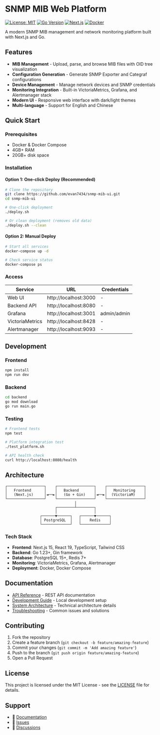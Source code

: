 # SNMP MIB Web Platform

[![License: MIT](https://img.shields.io/badge/License-MIT-yellow.svg)](https://opensource.org/licenses/MIT)
[![Go Version](https://img.shields.io/badge/Go-1.23+-blue.svg)](https://golang.org/)
[![Next.js](https://img.shields.io/badge/Next.js-15+-black.svg)](https://nextjs.org/)
[![Docker](https://img.shields.io/badge/Docker-Ready-blue.svg)](https://www.docker.com/)

A modern SNMP MIB management and network monitoring platform built with Next.js and Go.

## Features

- **MIB Management** - Upload, parse, and browse MIB files with OID tree visualization
- **Configuration Generation** - Generate SNMP Exporter and Categraf configurations 
- **Device Management** - Manage network devices and SNMP credentials
- **Monitoring Integration** - Built-in VictoriaMetrics, Grafana, and Alertmanager stack
- **Modern UI** - Responsive web interface with dark/light themes
- **Multi-language** - Support for English and Chinese

## Quick Start

### Prerequisites

- Docker & Docker Compose
- 4GB+ RAM
- 20GB+ disk space

### Installation

#### Option 1: One-click Deploy (Recommended)

```bash
# Clone the repository
git clone https://github.com/evan7434/snmp-mib-ui.git
cd snmp-mib-ui

# One-click deployment
./deploy.sh

# Or clean deployment (removes old data)
./deploy.sh --clean
```

#### Option 2: Manual Deploy

```bash
# Start all services
docker-compose up -d

# Check service status
docker-compose ps
```

### Access

| Service | URL | Credentials |
|---------|-----|-------------|
| Web UI | http://localhost:3000 | - |
| Backend API | http://localhost:8080 | - |
| Grafana | http://localhost:3001 | admin/admin |
| VictoriaMetrics | http://localhost:8428 | - |
| Alertmanager | http://localhost:9093 | - |

## Development

### Frontend

```bash
npm install
npm run dev
```

### Backend

```bash
cd backend
go mod download
go run main.go
```

### Testing

```bash
# Frontend tests
npm test

# Platform integration test
./test_platform.sh

# API health check
curl http://localhost:8080/health
```

## Architecture

```
┌─────────────────┐    ┌─────────────────┐    ┌─────────────────┐
│   Frontend      │    │   Backend       │    │   Monitoring    │
│   (Next.js)     │◄──►│   (Go + Gin)    │◄──►│  (VictoriaM)    │
└─────────────────┘    └─────────────────┘    └─────────────────┘
                                │
                       ┌────────┴────────┐
                       │                 │
                ┌──────▼──────┐   ┌──────▼──────┐
                │ PostgreSQL  │   │    Redis    │
                └─────────────┘   └─────────────┘
```

### Tech Stack

- **Frontend**: Next.js 15, React 19, TypeScript, Tailwind CSS
- **Backend**: Go 1.23+, Gin framework
- **Database**: PostgreSQL 15+, Redis 7+
- **Monitoring**: VictoriaMetrics, Grafana, Alertmanager
- **Deployment**: Docker, Docker Compose

## Documentation

- [API Reference](docs/API.md) - REST API documentation
- [Development Guide](docs/DEVELOPMENT.md) - Local development setup
- [System Architecture](docs/system-architecture.md) - Technical architecture details
- [Troubleshooting](docs/troubleshooting.md) - Common issues and solutions

## Contributing

1. Fork the repository
2. Create a feature branch (`git checkout -b feature/amazing-feature`)
3. Commit your changes (`git commit -m 'Add amazing feature'`)
4. Push to the branch (`git push origin feature/amazing-feature`)
5. Open a Pull Request

## License

This project is licensed under the MIT License - see the [LICENSE](LICENSE) file for details.

## Support

- 📖 [Documentation](docs/)
- 🐛 [Issues](https://github.com/evan7434/snmp-mib-ui/issues)
- 💬 [Discussions](https://github.com/evan7434/snmp-mib-ui/discussions)